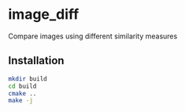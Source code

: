 # image_diff
Compare images using different similarity measures

## Installation
```sh
mkdir build
cd build
cmake ..
make -j
```
